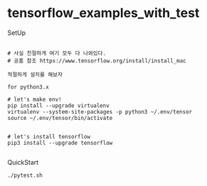 # tensorflow_examples_with_test

SetUp
```

# 사실 친절하게 여기 모두 다 나와있다.
# 공홈 참조 https://www.tensorflow.org/install/install_mac

적절하게 설치를 해보자

for python3.x

# let's make env!
pip install --upgrade virtualenv
virtualenv --system-site-packages -p python3 ~/.env/tensor
source ~/.env/tensor/bin/activate


# let's install tensorflow
pip3 install --upgrade tensorflow


```

QuickStart
```
./pytest.sh

```
